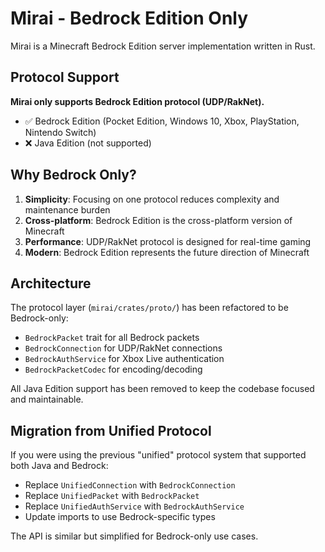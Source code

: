 # Mirai - Bedrock Edition Only

Mirai is a Minecraft Bedrock Edition server implementation written in Rust. 

## Protocol Support

**Mirai only supports Bedrock Edition protocol (UDP/RakNet).**

- ✅ Bedrock Edition (Pocket Edition, Windows 10, Xbox, PlayStation, Nintendo Switch)
- ❌ Java Edition (not supported)

## Why Bedrock Only?

1. **Simplicity**: Focusing on one protocol reduces complexity and maintenance burden
2. **Cross-platform**: Bedrock Edition is the cross-platform version of Minecraft
3. **Performance**: UDP/RakNet protocol is designed for real-time gaming
4. **Modern**: Bedrock Edition represents the future direction of Minecraft

## Architecture

The protocol layer (`mirai/crates/proto/`) has been refactored to be Bedrock-only:

- `BedrockPacket` trait for all Bedrock packets
- `BedrockConnection` for UDP/RakNet connections
- `BedrockAuthService` for Xbox Live authentication
- `BedrockPacketCodec` for encoding/decoding

All Java Edition support has been removed to keep the codebase focused and maintainable.

## Migration from Unified Protocol

If you were using the previous "unified" protocol system that supported both Java and Bedrock:

- Replace `UnifiedConnection` with `BedrockConnection`
- Replace `UnifiedPacket` with `BedrockPacket`
- Replace `UnifiedAuthService` with `BedrockAuthService`
- Update imports to use Bedrock-specific types

The API is similar but simplified for Bedrock-only use cases.